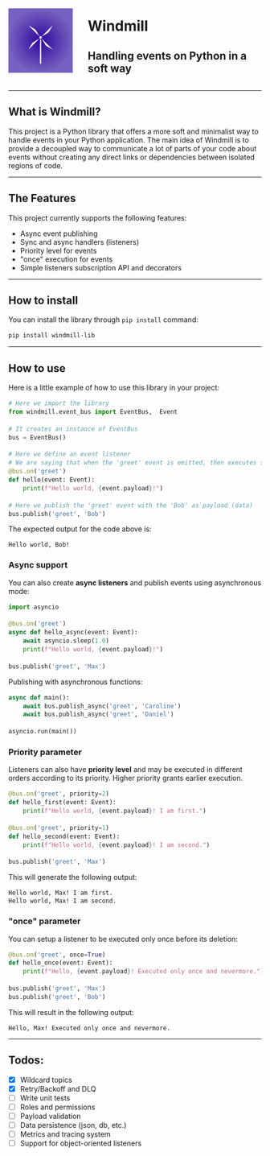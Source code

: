 <div style="display: inline-flex; align-items: center;">
    <img src="windmill.png" width="128", height="128">
    <div style="margin: 0 0 0 30px;">
        <h1>Windmill</h1>
        <h2>Handling events on Python in a soft way</h2>
    </div>
</div>

---
## What is Windmill?
This project is a Python library that offers a more soft and minimalist way to handle events in your Python application. The main idea of Windmill is to provide a decoupled way to communicate a lot of parts of your code about events without creating any direct links or dependencies between isolated regions of code.

---
## The Features
This project currently supports the following features:
- Async event publishing
- Sync and async handlers (listeners)
- Priority level for events
- "once" execution for events
- Simple listeners subscription API and decorators

---
## How to install
You can install the library through `pip install` command:
```bash
pip install windmill-lib
```

---
## How to use
Here is a little example of how to use this library in your project:
```python
# Here we import the library
from windmill.event_bus import EventBus,  Event

# It creates an instance of EventBus
bus = EventBus()

# Here we define an event listener
# We are saying that when the 'greet' event is emitted, then executes something. This listener receives the emitted event instance as parameter.
@bus.on('greet')
def hello(event: Event):
    print(f"Hello world, {event.payload}!")

# Here we publish the 'greet' event with the 'Bob' as payload (data)
bus.publish('greet', 'Bob')
```
The expected output for the code above is:
```
Hello world, Bob!
```

### Async support
You can also create **async listeners** and publish events using asynchronous mode:

```python
import asyncio

@bus.on('greet')
async def hello_async(event: Event):
    await asyncio.sleep(1.0)
    print(f"Hello world, {event.payload}!")

bus.publish('greet', 'Max')
```
Publishing with asynchronous functions:
```python
async def main():
    await bus.publish_async('greet', 'Caroline')
    await bus.publish_async('greet', 'Daniel')

asyncio.run(main())
```

### Priority parameter
Listeners can also have **priority level** and may be executed in
different orders according to its priority. Higher priority grants
earlier execution.

```python
@bus.on('greet', priority=2)
def hello_first(event: Event):
    print(f"Hello world, {event.payload}! I am first.")

@bus.on('greet', priority=1)
def hello_second(event: Event):
    print(f"Hello world, {event.payload}! I am second.")

bus.publish('greet', 'Max')
```
This will generate the following output:
```
Hello world, Max! I am first.
Hello world, Max! I am second.
```

### "once" parameter
You can setup a listener to be executed only once before its deletion:

```python
@bus.on('greet', once=True)
def hello_once(event: Event):
    print(f"Hello, {event.payload}! Executed only once and nevermore.")

bus.publish('greet', 'Max')
bus.publish('greet', 'Bob')
```

This will result in the following output:
```
Hello, Max! Executed only once and nevermore.
```

---
## Todos:
- [X] Wildcard topics
- [X] Retry/Backoff and DLQ
- [ ] Write unit tests
- [ ] Roles and permissions
- [ ] Payload validation
- [ ] Data persistence (json, db, etc.)
- [ ] Metrics and tracing system
- [ ] Support for object-oriented listeners